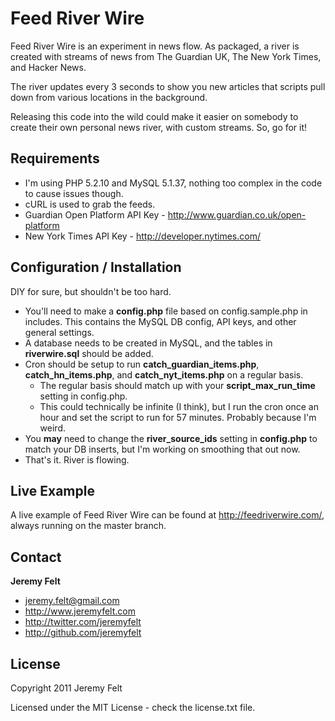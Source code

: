 Feed River Wire
=================

Feed River Wire is an experiment in news flow. As packaged, a river is created with streams of news from The Guardian UK, The New York Times, and Hacker News.

The river updates every 3 seconds to show you new articles that scripts pull down from various locations in the background.

Releasing this code into the wild could make it easier on somebody to create their own personal news river, with custom streams. So, go for it!

Requirements
-------------------

+ I'm using PHP 5.2.10 and MySQL 5.1.37, nothing too complex in the code to cause issues though.
+ cURL is used to grab the feeds.
+ Guardian Open Platform API Key - http://www.guardian.co.uk/open-platform
+ New York Times API Key - http://developer.nytimes.com/

Configuration / Installation
----------------------------------

DIY for sure, but shouldn't be too hard.

+ You'll need to make a **config.php** file based on config.sample.php in includes. This contains the MySQL DB config, API keys, and other general settings.
+ A database needs to be created in MySQL, and the tables in **riverwire.sql** should be added.
+ Cron should be setup to run **catch_guardian_items.php**, **catch_hn_items.php**, and **catch_nyt_items.php** on a regular basis.
    + The regular basis should match up with your **script_max_run_time** setting in config.php.
    + This could technically be infinite (I think), but I run the cron once an hour and set the script to run for 57 minutes. Probably because I'm weird.
+ You **may** need to change the **river_source_ids** setting in **config.php** to match your DB inserts, but I'm working on smoothing that out now.
+ That's it. River is flowing.

Live Example
---------------

A live example of Feed River Wire can be found at http://feedriverwire.com/, always running on the master branch.

Contact
-------

**Jeremy Felt**

+ jeremy.felt@gmail.com
+ http://www.jeremyfelt.com
+ http://twitter.com/jeremyfelt
+ http://github.com/jeremyfelt

License
---------------------

Copyright 2011 Jeremy Felt

Licensed under the MIT License - check the license.txt file.